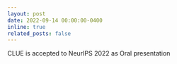 ```yaml
---
layout: post
date: 2022-09-14 00:00:00-0400
inline: true
related_posts: false
---
```


CLUE is accepted to NeurIPS 2022 as Oral presentation
